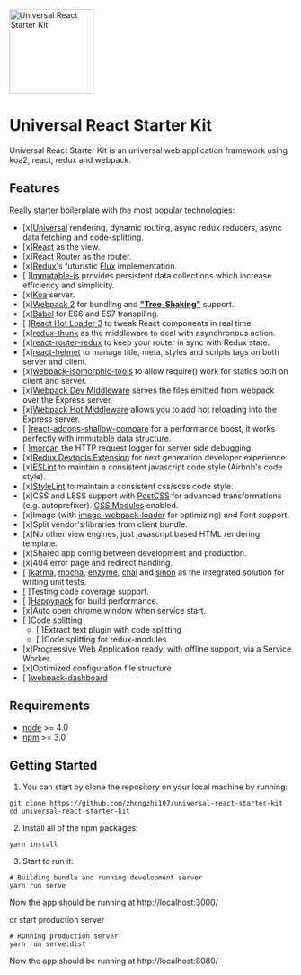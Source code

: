 <img src="https://github.com/zhongzhi107/universal-react-starter-kit/blob/master/static/logo.png?raw=true" width="150" alt="Universal React Starter Kit" />

# Universal React Starter Kit
Universal React Starter Kit is an universal web application framework using koa2, react, redux and webpack.

## Features
Really starter boilerplate with the most popular technologies:

* [x][Universal](https://medium.com/@mjackson/universal-javascript-4761051b7ae9#.aug1ngj77) rendering, dynamic routing, async redux reducers, async data fetching and code-splitting.
* [x][React](https://facebook.github.io/react/) as the view.
* [x][React Router](https://github.com/reactjs/react-router) as the router.
* [x][Redux](https://github.com/reactjs/redux)'s futuristic [Flux](https://facebook.github.io/react/blog/2014/05/06/flux.html) implementation.
* [ ][Immutable-js](https://facebook.github.io/immutable-js/) provides persistent data collections which increase efficiency and simplicity.
* [x][Koa](https://koajs.com/) server.
* [x][Webpack 2](https://webpack.js.org/) for bundling and [**"Tree-Shaking"**](http://www.2ality.com/2015/12/webpack-tree-shaking.html) support.
* [x][Babel](https://babeljs.io/) for ES6 and ES7 transpiling.
* [ ][React Hot Loader 3](https://github.com/gaearon/react-hot-loader) to tweak React components in real time.
* [x][redux-thunk](https://github.com/gaearon/redux-thunk) as the middleware to deal with asynchronous action.
* [x][react-router-redux](https://github.com/reactjs/react-router-redux) to keep your router in sync with Redux state.
* [x][react-helmet](https://github.com/nfl/react-helmet) to manage title, meta, styles and scripts tags on both server and client.
* [x][webpack-isomorphic-tools](https://github.com/halt-hammerzeit/webpack-isomorphic-tools) to allow require() work for statics both on client and server.
* [x][Webpack Dev Middleware](http://webpack.github.io/docs/webpack-dev-middleware.html) serves the files emitted from webpack over the Express server.
* [x][Webpack Hot Middleware]() allows you to add hot reloading into the Express server.
* [ ][react-addons-shallow-compare](https://facebook.github.io/react/docs/shallow-compare.html) for a performance boost, it works perfectly with immutable data structure.
* [ ][morgan](https://github.com/expressjs/morgan) the HTTP request logger for server side debugging.
* [x][Redux Devtools Extension](https://github.com/zalmoxisus/redux-devtools-extension) for next generation developer experience.
* [x][ESLint](http://eslint.org/) to maintain a consistent javascript code style (Airbnb's code style).
* [x][StyleLint](http://stylelint.io/) to maintain a consistent css/scss code style.
* [x]CSS and LESS support with [PostCSS](https://github.com/postcss/postcss-loader) for advanced transformations (e.g. autoprefixer). [CSS Modules](https://github.com/css-Modules/css-Modules) enabled.
* [x]Image (with [image-webpack-loader](https://github.com/tcoopman/image-webpack-loader) for optimizing) and Font support.
* [x]Split vendor's libraries from client bundle.
* [x]No other view engines, just javascript based HTML rendering template.
* [x]Shared app config between development and production.
* [x]404 error page and redirect handling.
* [ ][karma](https://karma-runner.github.io/1.0/index.html), [mocha](https://mochajs.org/), [enzyme](https://github.com/airbnb/enzyme), [chai](http://chaijs.com/) and [sinon](https://github.com/sinonjs/sinon) as the integrated solution for writing unit tests.
* [ ]Testing code coverage support.
* [ ][Happypack](https://github.com/amireh/happypack) for build performance.
* [x]Auto open chrome window when service start.
* [ ]Code splitting
  * [ ]Extract text plugin with code splitting
  * [ ]Code splitting for redux-modules
* [x]Progressive Web Application ready, with offline support, via a Service Worker.
* [x]Optimized configuration file structure
* [ ][webpack-dashboard](https://github.com/FormidableLabs/webpack-dashboard)

## Requirements

* [node](https://nodejs.org/en/) >= 4.0
* [npm](https://www.npmjs.com/) >= 3.0


## Getting Started

1. You can start by clone the repository on your local machine by running:
  ```
  git clone https://github.com/zhongzhi107/universal-react-starter-kit
  cd universal-react-starter-kit
  ```

2. Install all of the npm packages:
  ```
  yarn install
  ```

3. Start to run it:
  ```
  # Building bundle and running development server
  yarn run serve
  ```

  Now the app should be running at http://localhost:3000/

  or start production server

  ```
  # Running production server
  yarn run serve:dist
  ```

  Now the app should be running at http://localhost:8080/

